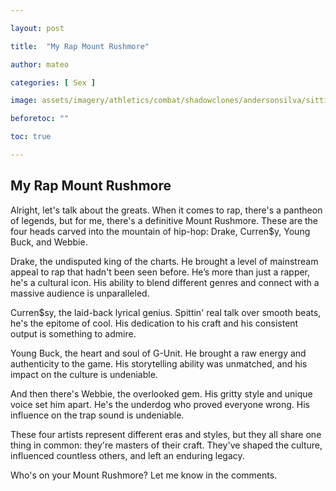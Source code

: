 ```yaml
---

layout: post

title:  "My Rap Mount Rushmore"

author: mateo

categories: [ Sex ]

image: assets/imagery/athletics/combat/shadowclones/andersonsilva/sitting.jpg

beforetoc: ""

toc: true

---
```


## My Rap Mount Rushmore

Alright, let's talk about the greats. When it comes to rap, there's a pantheon of legends, but for me, there's a definitive Mount Rushmore. These are the four heads carved into the mountain of hip-hop: Drake, Curren$y, Young Buck, and Webbie.

Drake, the undisputed king of the charts. He brought a level of mainstream appeal to rap that hadn't been seen before. He’s more than just a rapper, he's a cultural icon. His ability to blend different genres and connect with a massive audience is unparalleled. 

Curren$sy, the laid-back lyrical genius. Spittin' real talk over smooth beats, he's the epitome of cool. His dedication to his craft and his consistent output is something to admire.

Young Buck, the heart and soul of G-Unit. He brought a raw energy and authenticity to the game. His storytelling ability was unmatched, and his impact on the culture is undeniable.

And then there's Webbie, the overlooked gem. His gritty style and unique voice set him apart. He's the underdog who proved everyone wrong. His influence on the trap sound is undeniable.

These four artists represent different eras and styles, but they all share one thing in common: they're masters of their craft. They've shaped the culture, influenced countless others, and left an enduring legacy.

Who's on your Mount Rushmore? Let me know in the comments.
